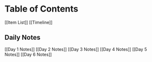 # Table of Contents
[[Item List]]
[[Timeline]]

## Daily Notes
[[Day 1 Notes]]
[[Day 2 Notes]]
[[Day 3 Notes]]
[[Day 4 Notes]]
[[Day 5 Notes]]
[[Day 6 Notes]]

